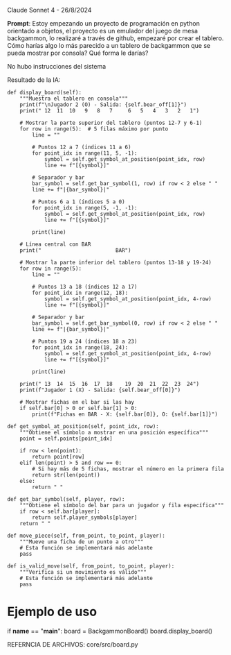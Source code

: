 Claude Sonnet 4 - 26/8/2024

**Prompt**: Estoy empezando un proyecto de programación en python orientado a objetos, el proyecto es un emulador del juego de mesa backgammon, lo realizaré a través de github, empezaré por crear el tablero. Cómo harías algo lo más parecido a un tablero de backgammon que se pueda mostrar por consola? Qué forma le darías?

No hubo instrucciones del sistema

Resultado de la IA:

<!-- 
La parte comentada siempre será la salida que está presente en el código
La salida está en el codigo con modificaciones
Aclaraciones pertinentes en JUSTIFICACION.md

class BackgammonBoard:
    def __init__(self):
        # Inicializar el tablero con 24 puntos (cada punto es una lista de fichas)
        self.points = [[] for _ in range(24)]
        
        # Bar para fichas capturadas [jugador1, jugador2]
        self.bar = [0, 0]
        
        # Fichas que han salido del tablero [jugador1, jugador2]
        self.bear_off = [0, 0]
        
        # Símbolos para cada jugador        | Esta parte no está en el código
        self.player_symbols = ['X', 'O']    |
        
        # Inicializar posición inicial del backgammon
        self.setup_initial_position()
    
    def setup_initial_position(self):
        """Configura la posición inicial estándar del backgammon"""
        # Jugador 1 (X) - índices en la lista (0-based)
        self.points[0] = ['X', 'X']      # Punto 1: 2 fichas
        self.points[11] = ['X'] * 5     # Punto 12: 5 fichas
        self.points[16] = ['X'] * 3     # Punto 17: 3 fichas
        self.points[18] = ['X'] * 5     # Punto 19: 5 fichas
        
        # Jugador 2 (O) - posiciones espejo
        self.points[23] = ['O', 'O']     # Punto 24: 2 fichas
        self.points[12] = ['O'] * 5     # Punto 13: 5 fichas
        self.points[7] = ['O'] * 3      # Punto 8: 3 fichas
        self.points[5] = ['O'] * 5      # Punto 6: 5 fichas -->
    
    def display_board(self):
        """Muestra el tablero en consola"""
        print(f"\nJugador 2 (O) - Salida: {self.bear_off[1]}")
        print(" 12  11  10   9   8   7     6   5   4   3   2   1")
        
        # Mostrar la parte superior del tablero (puntos 12-7 y 6-1)
        for row in range(5):  # 5 filas máximo por punto
            line = ""
            
            # Puntos 12 a 7 (índices 11 a 6)
            for point_idx in range(11, 5, -1):
                symbol = self.get_symbol_at_position(point_idx, row)
                line += f"[{symbol}]"
            
            # Separador y bar
            bar_symbol = self.get_bar_symbol(1, row) if row < 2 else " "
            line += f"|{bar_symbol}|"
            
            # Puntos 6 a 1 (índices 5 a 0)
            for point_idx in range(5, -1, -1):
                symbol = self.get_symbol_at_position(point_idx, row)
                line += f"[{symbol}]"
            
            print(line)
        
        # Línea central con BAR
        print("                        BAR")
        
        # Mostrar la parte inferior del tablero (puntos 13-18 y 19-24)
        for row in range(5):
            line = ""
            
            # Puntos 13 a 18 (índices 12 a 17)
            for point_idx in range(12, 18):
                symbol = self.get_symbol_at_position(point_idx, 4-row)
                line += f"[{symbol}]"
            
            # Separador y bar
            bar_symbol = self.get_bar_symbol(0, row) if row < 2 else " "
            line += f"|{bar_symbol}|"
            
            # Puntos 19 a 24 (índices 18 a 23)
            for point_idx in range(18, 24):
                symbol = self.get_symbol_at_position(point_idx, 4-row)
                line += f"[{symbol}]"
            
            print(line)
        
        print(" 13  14  15  16  17  18    19  20  21  22  23  24")
        print(f"Jugador 1 (X) - Salida: {self.bear_off[0]}")
        
        # Mostrar fichas en el bar si las hay
        if self.bar[0] > 0 or self.bar[1] > 0:
            print(f"Fichas en BAR - X: {self.bar[0]}, O: {self.bar[1]}")
    
    def get_symbol_at_position(self, point_idx, row):
        """Obtiene el símbolo a mostrar en una posición específica"""
        point = self.points[point_idx]
        
        if row < len(point):
            return point[row]
        elif len(point) > 5 and row == 0:
            # Si hay más de 5 fichas, mostrar el número en la primera fila
            return str(len(point))
        else:
            return " "
    
    def get_bar_symbol(self, player, row):
        """Obtiene el símbolo del bar para un jugador y fila específica"""
        if row < self.bar[player]:
            return self.player_symbols[player]
        return " "
    
    def move_piece(self, from_point, to_point, player):
        """Mueve una ficha de un punto a otro"""
        # Esta función se implementará más adelante
        pass
    
    def is_valid_move(self, from_point, to_point, player):
        """Verifica si un movimiento es válido"""
        # Esta función se implementará más adelante
        pass

# Ejemplo de uso
if __name__ == "__main__":
    board = BackgammonBoard()
    board.display_board()

REFERNCIA DE ARCHIVOS: core/src/board.py